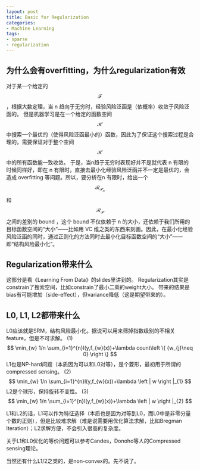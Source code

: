 ```yaml
---
layout: post
title: Basic for Regularization
categories:
- Machine Learning
tags:
- sparse
- regularization
---
```


## 为什么会有overfitting，为什么regularization有效
对于某一个给定的$$ \mathcal{F} $$，根据大数定理，当 n 趋向于无穷时，经验风险泛函是（依概率）收敛于风险泛函的。
但是机器学习是在一个给定的函数空间$$ \mathcal{H} $$ 中搜索一个最优的（使得风险泛函最小的）函数，因此为了保证这个搜索过程是合理的，需要保证对于整个空间$$ \mathcal{H} $$ 中的所有函数能一致收敛。
于是，当n趋于无穷时表现好并不是就代表 n 有限的时候同样好，即在 n 有限时，直接去最小化经验风险泛函并不一定是最优的，会造成 overfitting 等问题。所以，要分析在n 有限时，给出一个$$ \mathcal{R_{P_{n}}} $$ 和 $$ \mathcal{R_{P}} $$ 之间的差别的 bound ，这个 bound 不仅依赖于 n 的大小，还依赖于我们所用的目标函数空间的“大小”——比如用 VC 维之类的东西来刻画。因此，在最小化经验风险泛函的同时，通过正则化的方法同时去最小化目标函数空间的“大小”——即“结构风险最小化”。

## Regularization带来什么
这部分是看《Learning From Data》的slides里讲到的。
Regularization其实是constrain了搜索空间，比如constrain了最小二乘的weight大小。
带来的结果是bias有可能增加（side-effect），但variance降低（这是期望带来的）。

## L0, L1, L2都带来什么
L0应该就是SRM，结构风险最小化。据说可以用来筛掉指数级别的不相关feature，但是不可求解。
(1) $$ \min_{w} 1/n \sum_{i=1}^{n}l(y,f_{w}(x))+\lambda count\left \{ {w_{j}\neq 0} \right \} $$
L1也是NP-hard问题（本质因为可以和L0对等），是个菱形，最初用于所谓的compressed sensing。
(2) $$ \min_{w} 1/n \sum_{i=1}^{n}l(y,f_{w}(x))+\lambda \left | w \right |_{1} $$
L2是个球形，保持旋转不变性。
(3) $$ \min_{w} 1/n \sum_{i=1}^{n}l(y,f_{w}(x))+\lambda \left | w \right |_{2} $$

L1和L2的话，L1可以作为特征选择（本质也是因为对等到L0，而L0中是非零分量个数的正则），但是比较难求解（难是说需要用优化算法求解，比如Bregman Iteration）；L2求解方便，不会引入很高的复杂度。

关于L1和L0优化的等价问题可以参考Candes，Donoho等人的Compressed sensing理论。

当然还有什么L1/2之类的，是non-convex的。先不说了。